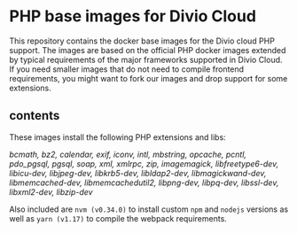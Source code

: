# PHP base images for Divio Cloud

This repository contains the docker base images for the Divio cloud PHP support.
The images are based on the official PHP docker images extended by typical
requirements of the major frameworks supported in Divio Cloud.
If you need smaller images that do not need to compile frontend requirements,
you might want to fork our images and drop support for some extensions.

## contents

These images install the following PHP extensions and libs:

_bcmath, bz2, calendar, exif, iconv, intl, mbstring, opcache, pcntl, pdo_pgsql,
pgsql, soap, xml, xmlrpc, zip, imagemagick, libfreetype6-dev, libicu-dev,
libjpeg-dev, libkrb5-dev, libldap2-dev, libmagickwand-dev, libmemcached-dev,
libmemcachedutil2, libpng-dev, libpq-dev, libssl-dev, libxml2-dev, libzip-dev_

Also included are `nvm (v0.34.0)` to install custom `npm` and `nodejs` versions
as well as `yarn (v1.17)` to compile the webpack requirements.
